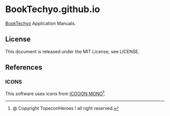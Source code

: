 # BookTechyo.github.io

[BookTechyo]() Application Manuals.

## License

This document is released under the MIT License, see LICENSE.

## References

### ICONS

This software uses icons from [ICOOON MONO](https://icooon-mono.com/)[^1].

[^1]: @ Copyright TopeconHeroes ! all right reserved.

<!--

YAMA-SUTOとyamasutoのゆれがある。

YAMA-SUTOで統一する

GitHubのアカウントはyamasutoだけど

-->